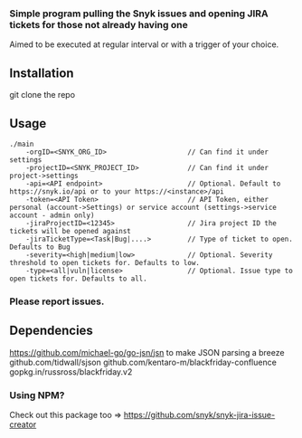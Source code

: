 
### Simple program pulling the Snyk issues and opening JIRA tickets for those not already having one
Aimed to be executed at regular interval or with a trigger of your choice.

## Installation
git clone the repo

## Usage
```
./main 
    -orgID=<SNYK_ORG_ID>                    // Can find it under settings
    -projectID=<SNYK_PROJECT_ID>            // Can find it under project->settings
    -api=<API endpoint>                     // Optional. Default to https://snyk.io/api or to your https://<instance>/api
    -token=<API Token>                      // API Token, either personal (account->Settings) or service account (settings->service account - admin only)
    -jiraProjectID=<12345>                  // Jira project ID the tickets will be opened against
    -jiraTicketType=<Task|Bug|....>         // Type of ticket to open. Defaults to Bug
    -severity=<high|medium|low>             // Optional. Severity threshold to open tickets for. Defaults to low.
    -type=<all|vuln|license>                // Optional. Issue type to open tickets for. Defaults to all.
```
### Please report issues.

## Dependencies
https://github.com/michael-go/go-jsn/jsn to make JSON parsing a breeze
github.com/tidwall/sjson
github.com/kentaro-m/blackfriday-confluence
gopkg.in/russross/blackfriday.v2

### Using NPM?
Check out this package too => https://github.com/snyk/snyk-jira-issue-creator


